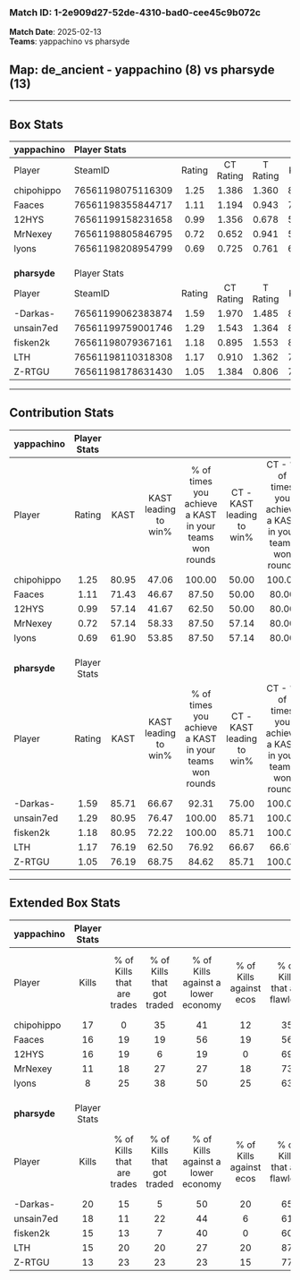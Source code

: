 ### Match ID: 1-2e909d27-52de-4310-bad0-cee45c9b072c  
**Match Date**: 2025-02-13  
**Teams**: yappachino vs pharsyde  

## **Map**: de_ancient - yappachino (8) vs pharsyde (13)  
---  

## Box Stats  

| **yappachino** | Player Stats      |        |           |          |       |       |       |         |        |      |     |
| :- | :- | :-: | :-: | :-: | :-: | :-: | :-: | :-: | :-: | :-: | :-: |
| Player         | SteamID           | Rating | CT Rating | T Rating | KAST  |  ADR  | Kills | Assists | Deaths | K/D  | HS% |
| chipohippo     | 76561198075116309 |  1.25  |   1.386   |  1.360   | 80.95 | 86.3  |  17   |    5    |   16   | 1.06 | 58  |
| Faaces         | 76561198355844717 |  1.11  |   1.194   |  0.943   | 71.43 | 83.4  |  16   |    2    |   16   | 1.00 | 50  |
| 12HYS          | 76561199158231658 |  0.99  |   1.356   |  0.678   | 57.14 | 77.6  |  16   |    2    |   16   | 1.00 | 25  |
| MrNexey        | 76561198805846795 |  0.72  |   0.652   |  0.941   | 57.14 | 65.6  |  11   |    8    |   18   | 0.61 | 36  |
| lyons          | 76561198208954799 |  0.69  |   0.725   |  0.761   | 61.90 | 62.4  |   8   |    6    |   15   | 0.53 | 50  |
|                |                   |        |           |          |       |       |       |         |        |      |     |
|                |                   |        |           |          |       |       |       |         |        |      |     |
|                |                   |        |           |          |       |       |       |         |        |      |     |
| **pharsyde**   | Player Stats      |        |           |          |       |       |       |         |        |      |     |
| Player         | SteamID           | Rating | CT Rating | T Rating | KAST  |  ADR  | Kills | Assists | Deaths | K/D  | HS% |
| -Darkas-       | 76561199062383874 |  1.59  |   1.970   |  1.485   | 85.71 | 101.3 |  20   |    7    |   11   | 1.82 | 75  |
| unsain7ed      | 76561199759001746 |  1.29  |   1.543   |  1.364   | 80.95 | 79.9  |  18   |    4    |   15   | 1.20 | 50  |
| fisken2k       | 76561198079367161 |  1.18  |   0.895   |  1.553   | 80.95 | 97.2  |  15   |    6    |   17   | 0.88 | 66  |
| LTH            | 76561198110318308 |  1.17  |   0.910   |  1.362   | 76.19 | 64.8  |  15   |    1    |   11   | 1.36 | 53  |
| Z-RTGU         | 76561198178631430 |  1.05  |   1.384   |  0.806   | 76.19 | 68.0  |  13   |    7    |   14   | 0.93 | 30  |
---  

## Contribution Stats  

| **yappachino** | Player Stats |       |                      |                                                        |                           |                                                             |                          |                                                            |
| :- | :-: | :-: | :-: | :-: | :-: | :-: | :-: | :-: |
| Player         |    Rating    | KAST  | KAST leading to win% | % of times you achieve a KAST in your teams won rounds | CT - KAST leading to win% | CT - % of times you achieve a KAST in your teams won rounds | T - KAST leading to win% | T - % of times you achieve a KAST in your teams won rounds |
| chipohippo     |     1.25     | 80.95 |        47.06         |                         100.00                         |           50.00           |                           100.00                            |          42.86           |                           100.00                           |
| Faaces         |     1.11     | 71.43 |        46.67         |                         87.50                          |           50.00           |                            80.00                            |          42.86           |                           100.00                           |
| 12HYS          |     0.99     | 57.14 |        41.67         |                         62.50                          |           50.00           |                            80.00                            |          25.00           |                           33.33                            |
| MrNexey        |     0.72     | 57.14 |        58.33         |                         87.50                          |           57.14           |                            80.00                            |          60.00           |                           100.00                           |
| lyons          |     0.69     | 61.90 |        53.85         |                         87.50                          |           57.14           |                            80.00                            |          50.00           |                           100.00                           |
|                |              |       |                      |                                                        |                           |                                                             |                          |                                                            |
|                |              |       |                      |                                                        |                           |                                                             |                          |                                                            |
|                |              |       |                      |                                                        |                           |                                                             |                          |                                                            |
| **pharsyde**   | Player Stats |       |                      |                                                        |                           |                                                             |                          |                                                            |
| Player         |    Rating    | KAST  | KAST leading to win% | % of times you achieve a KAST in your teams won rounds | CT - KAST leading to win% | CT - % of times you achieve a KAST in your teams won rounds | T - KAST leading to win% | T - % of times you achieve a KAST in your teams won rounds |
| -Darkas-       |     1.59     | 85.71 |        66.67         |                         92.31                          |           75.00           |                           100.00                            |          60.00           |                           85.71                            |
| unsain7ed      |     1.29     | 80.95 |        76.47         |                         100.00                         |           85.71           |                           100.00                            |          70.00           |                           100.00                           |
| fisken2k       |     1.18     | 80.95 |        72.22         |                         100.00                         |           85.71           |                           100.00                            |          63.64           |                           100.00                           |
| LTH            |     1.17     | 76.19 |        62.50         |                         76.92                          |           66.67           |                            66.67                            |          60.00           |                           85.71                            |
| Z-RTGU         |     1.05     | 76.19 |        68.75         |                         84.62                          |           85.71           |                           100.00                            |          55.56           |                           71.43                            |
---  

## Extended Box Stats  

| **yappachino** | Player Stats |                            |                            |                                    |                         |                              |                                 |        |                             |                                     |                          |                               |                            |
| :- | :-: | :-: | :-: | :-: | :-: | :-: | :-: | :-: | :-: | :-: | :-: | :-: | :-: |
| Player         |    Kills     | % of Kills that are trades | % of Kills that got traded | % of Kills against a lower economy | % of Kills against ecos | % of Kills that are flawless | % of Kills that are close duels | Deaths | % of Deaths that get traded | % of Deaths against a lower economy | % of Deaths against ecos | % of Deaths that are flawless | % of Deaths that are close |
| chipohippo     |      17      |             0              |             35             |                 41                 |           12            |              35              |                6                |   16   |             31              |                 19                  |            0             |              69               |             0              |
| Faaces         |      16      |             19             |             19             |                 56                 |           19            |              56              |               13                |   16   |              0              |                 25                  |            6             |              81               |             6              |
| 12HYS          |      16      |             19             |             6              |                 19                 |            0            |              69              |                0                |   16   |             19              |                 25                  |            13            |              81               |             6              |
| MrNexey        |      11      |             18             |             27             |                 27                 |           18            |              73              |                9                |   18   |             11              |                 22                  |            11            |              67               |             11             |
| lyons          |      8       |             25             |             38             |                 50                 |           25            |              63              |                0                |   15   |             13              |                 20                  |            0             |              53               |             7              |
|                |              |                            |                            |                                    |                         |                              |                                 |        |                             |                                     |                          |                               |                            |
|                |              |                            |                            |                                    |                         |                              |                                 |        |                             |                                     |                          |                               |                            |
|                |              |                            |                            |                                    |                         |                              |                                 |        |                             |                                     |                          |                               |                            |
| **pharsyde**   | Player Stats |                            |                            |                                    |                         |                              |                                 |        |                             |                                     |                          |                               |                            |
| Player         |    Kills     | % of Kills that are trades | % of Kills that got traded | % of Kills against a lower economy | % of Kills against ecos | % of Kills that are flawless | % of Kills that are close duels | Deaths | % of Deaths that get traded | % of Deaths against a lower economy | % of Deaths against ecos | % of Deaths that are flawless | % of Deaths that are close |
| -Darkas-       |      20      |             15             |             5              |                 50                 |           20            |              65              |                5                |   11   |             36              |                 27                  |            0             |              55               |             0              |
| unsain7ed      |      18      |             11             |             22             |                 44                 |            6            |              61              |               11                |   15   |             40              |                 27                  |            7             |              60               |             0              |
| fisken2k       |      15      |             13             |             7              |                 40                 |            0            |              60              |                7                |   17   |             18              |                 24                  |            6             |              59               |             18             |
| LTH            |      15      |             20             |             20             |                 27                 |           20            |              87              |                7                |   11   |              9              |                 27                  |            9             |              82               |             0              |
| Z-RTGU         |      13      |             23             |             23             |                 23                 |           15            |              77              |                0                |   14   |             14              |                 36                  |            14            |              64               |             7              |
